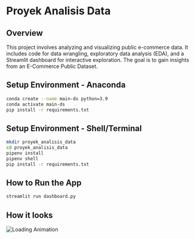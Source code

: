 # Proyek Analisis Data
## Overview

This project involves analyzing and visualizing public e-commerce data. It includes code for data wrangling, exploratory data analysis (EDA), and a Streamlit dashboard for interactive exploration. The goal is to gain insights from an E-Commerce Public Dataset.

## Setup Environment - Anaconda

```bash
conda create --name main-ds python=3.9
conda activate main-ds
pip install -r requirements.txt
```
## Setup Environment - Shell/Terminal
```bash
mkdir proyek_analisis_data
cd proyek_analisis_data
pipenv install
pipenv shell
pip install -r requirements.txt
```
## How to Run the App
```bash
streamlit run dashboard.py
```
## How it looks
![Loading Animation]()
